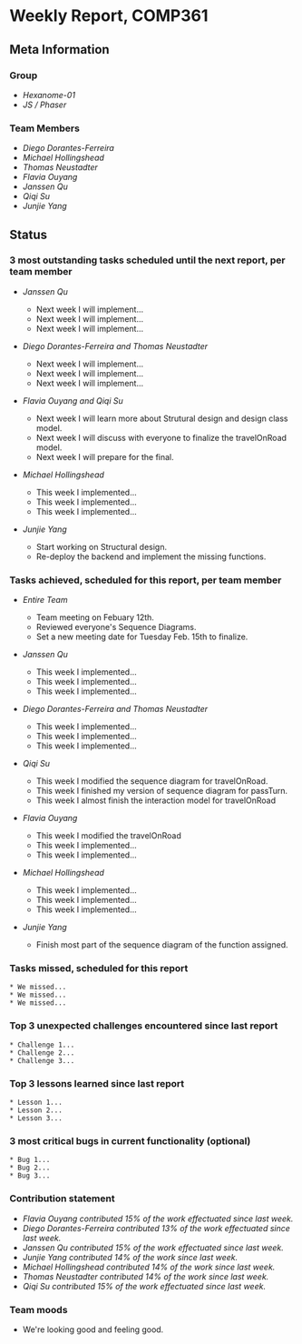 # Weekly Report, COMP361

## Meta Information

### Group

 * *Hexanome-01*
 * *JS / Phaser*

### Team Members

 * *Diego Dorantes-Ferreira*
 * *Michael Hollingshead*
 * *Thomas Neustadter*
 * *Flavia Ouyang*
 * *Janssen Qu*
 * *Qiqi Su*
 * *Junjie Yang*

## Status

### 3 most outstanding tasks scheduled until the next report, per team member

* *Janssen Qu*
    * Next week I will implement...
    * Next week I will implement...
    * Next week I will implement...

* *Diego Dorantes-Ferreira and Thomas Neustadter*
    * Next week I will implement...
    * Next week I will implement...
    * Next week I will implement...

 * *Flavia Ouyang and Qiqi Su*
    * Next week I will learn more about Strutural design and design class model.
    * Next week I will discuss with everyone to finalize the travelOnRoad model.
    * Next week I will prepare for the final.
    
 * *Michael Hollingshead*
    * This week I implemented...
    * This week I implemented...
    * This week I implemented...

 * *Junjie Yang*
    * Start working on Structural design.
    * Re-deploy the backend and implement the missing functions.

### Tasks achieved, scheduled for this report, per team member

* *Entire Team*
    * Team meeting on Febuary 12th.
    * Reviewed everyone's Sequence Diagrams.
    * Set a new meeting date for Tuesday Feb. 15th to finalize.

* *Janssen Qu*
    * This week I implemented...
    * This week I implemented...
    * This week I implemented...

* *Diego Dorantes-Ferreira and Thomas Neustadter*
    * This week I implemented...
    * This week I implemented...
    * This week I implemented...

 * *Qiqi Su*
    * This week I modified the sequence diagram for travelOnRoad.
    * This week I finished my version of sequence diagram for passTurn.
    * This week I almost finish the interaction model for travelOnRoad
   
 * *Flavia Ouyang*
    * This week I modified the travelOnRoad
    * This week I implemented...
    * This week I implemented...
    
 * *Michael Hollingshead*
    * This week I implemented...
    * This week I implemented...
    * This week I implemented...

 * *Junjie Yang*
    * Finish most part of the sequence diagram of the function assigned.

### Tasks missed, scheduled for this report

    * We missed...
    * We missed...
    * We missed...

### Top 3 unexpected challenges encountered since last report

    * Challenge 1...
    * Challenge 2...
    * Challenge 3...

### Top 3 lessons learned since last report

    * Lesson 1...
    * Lesson 2...
    * Lesson 3...

### 3 most critical bugs in current functionality (optional)

    * Bug 1...
    * Bug 2...
    * Bug 3...

### Contribution statement

 * *Flavia Ouyang contributed 15% of the work effectuated since last week.*
 * *Diego Dorantes-Ferreira contributed 13% of the work effectuated since last week.*
 * *Janssen Qu contributed 15% of the work effectuated since last week.*
 * *Junjie Yang contributed 14% of the work since last week.*
 * *Michael Hollingshead contributed 14% of the work since last week.*
 * *Thomas Neustadter contributed 14% of the work since last week.*
 * *Qiqi Su contributed 15% of the work effectuated since last week.*

### Team moods

 * We're looking good and feeling good.
